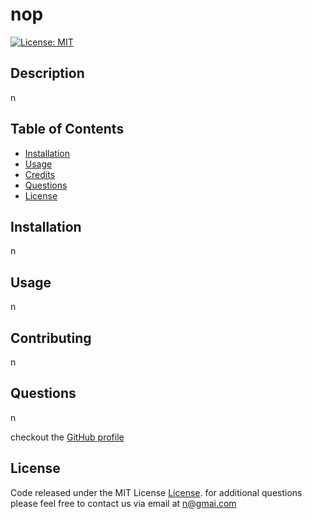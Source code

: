 # nop
[![License: MIT](https://img.shields.io/badge/License-MIT-yellow.svg)](https://opensource.org/licenses/MIT)

## Description

n

## Table of Contents
* [Installation](#installation)
* [Usage](#usage)
* [Credits](#credits)
* [Questions](#questions)
* [License](#license)


## Installation

n



## Usage

n



## Contributing

n





## Questions

n

checkout the [GitHub profile](https://github.com/n)



## License

Code released under the MIT License [License](https://choosealicense.com/licenses/mit/). 
for additional questions please feel free to contact us via email at n@gmai.com

